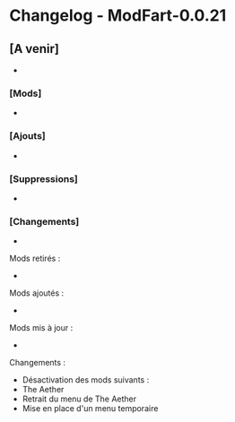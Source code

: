 # Changelog - ModFart-0.0.21

## [A venir]

-

### [Mods]

-

### [Ajouts]

-

### [Suppressions]

-

### [Changements]

-

Mods retirés :

-

Mods ajoutés :

-

Mods mis à jour :

-

Changements :

- Désactivation des mods suivants :
- The Aether
- Retrait du menu de The Aether
- Mise en place d'un menu temporaire
